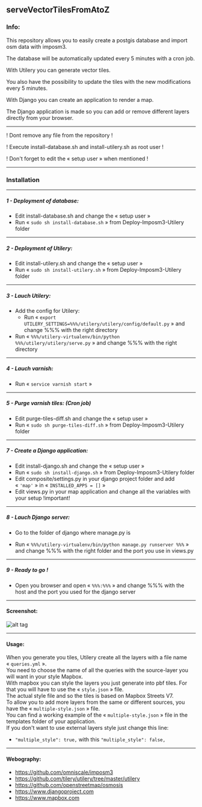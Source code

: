 ## serveVectorTilesFromAtoZ

### Info:

This repository allows you to easily create a postgis database and import osm data with imposm3.

The database will be automatically updated every 5 minutes with a cron job.

With Utilery you can generate vector tiles.

You also have the possibility to update the tiles with the new modifications every 5 minutes.

With Django you can create an application to render a map.

The Django application is made so you can add or remove different layers directly from your browser.

---

! Dont remove any file from the repository !

! Execute install-database.sh and install-utilery.sh as root user !

! Don't forget to edit the « setup user » when mentioned !

---

### Installation

---

##### 1 - Deployment of database:

- Edit install-database.sh and change the « setup user »
- Run « `sudo sh install-database.sh` » from Deploy-Imposm3-Utilery folder

---

##### 2 - Deployment of Utilery:

- Edit install-utilery.sh and change the « setup user »
- Run « `sudo sh install-utilery.sh` » from Deploy-Imposm3-Utilery folder

---

##### 3 - Lauch Utilery:

- Add the config for Utilery:
    - Run « `export UTILERY_SETTINGS=%%%/utilery/utilery/config/default.py` » and change %%% with the right directory
- Run « `%%%/utilery-virtualenv/bin/python %%%/utilery/utilery/serve.py` » and change %%% with the right directory

---

##### 4 - Lauch varnish:

- Run « `service varnish start` »

---

##### 5 - Purge varnish tiles: (Cron job)

- Edit purge-tiles-diff.sh and change the « setup user »
- Run « `sudo sh purge-tiles-diff.sh` » from Deploy-Imposm3-Utilery folder

---

##### 7 - Create a Django application:

- Edit install-django.sh and change the « setup user »
- Run « `sudo sh install-django.sh` » from Deploy-Imposm3-Utilery folder
- Edit composite/settings.py in your django project folder and add « `'map'` » in « `INSTALLED_APPS = []` »
- Edit views.py in your map application and change all the variables with your setup !important!

---

##### 8 - Lauch Django server:

- Go to the folder of django where manage.py is

- Run « `%%%/utilery-virtualenv/bin/python manage.py runserver %%%` » and change %%% with the right folder and the port you use in views.py

---

##### 9 - Ready to go !

- Open you browser and open « `%%%:%%%` » and change %%% with the host and the port you used for the django server

---

#### Screenshot:

![alt tag](http://image.noelshack.com/fichiers/2016/31/1470236676-screenshot-from-2016-08-03-17-03-38.png)

---

#### Usage:

When you generate you tiles, Utilery create all the layers with a file name « `queries.yml` ». <br />
You need to choose the name of all the queries with the source-layer you will want in your style Mapbox. <br />
With mapbox you can style the layers you just generate into pbf tiles. For that you will have to use the « `style.json` » file. <br />
The actual style file and so the tiles is based on Mapbox Streets V7. <br />
To allow you to add more layers from the same or different sources, you have the  « `multiple-style.json` » file. <br />
You can find a working example of the « `multiple-style.json` » file in the templates folder of your application. <br />
If you don't want to use external layers style just change this line:
- `"multiple_style": true,` with this `"multiple_style": false,`

---

#### Webography:

- https://github.com/omniscale/imposm3
- https://github.com/tilery/utilery/tree/master/utilery
- https://github.com/openstreetmap/osmosis
- https://www.djangoproject.com
- https://www.mapbox.com
